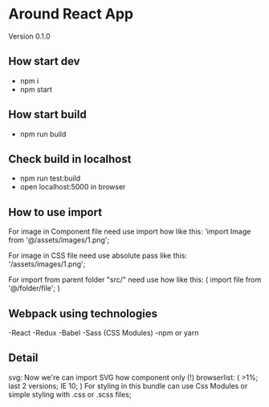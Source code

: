 # Around React App

Version 0.1.0

## How start dev

- npm i
- npm start

## How start build

- npm run build

## Check build in localhost

- npm run test:build
- open localhost:5000 in browser

## How to use import

For image in Component file need use import how like this: 'import Image from '@/assets/images/1.png';

For image in CSS file need use absolute pass like this: '/assets/images/1.png';

For import from parent folder "src/" need use how like this: ( import file from '@/folder/file'; )

## Webpack using technologies

-React
-Redux
-Babel
-Sass (CSS Modules)
-npm or yarn

## Detail

svg: Now we're can import SVG how component only (!)
browserlist: ( >1%; last 2 versions; IE 10; )
For styling in this bundle can use Css Modules or simple styling with .css or .scss files;
